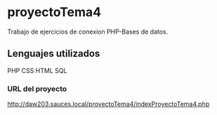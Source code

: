 # proyectoTema4
Trabajo de ejercicios de conexion PHP-Bases de datos.

## Lenguajes utilizados
PHP
CSS
HTML
SQL

### URL del proyecto
http://daw203.sauces.local/proyectoTema4/indexProyectoTema4.php
